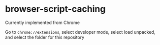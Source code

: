 # browser-script-caching

Currently implemented from Chrome

Go to `chrome://extensions`, select developer mode, select load unpacked, and select the folder for this repository
